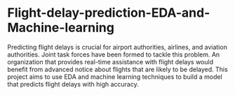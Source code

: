# Flight-delay-prediction-EDA-and-Machine-learning
Predicting flight delays is crucial for airport authorities, airlines, and aviation authorities. Joint task forces have been formed to tackle this problem. An organization that provides real-time assistance with flight delays would benefit from advanced notice about flights that are likely to be delayed. This project aims to use EDA and machine learning techniques to build a model that predicts flight delays with high accuracy.
